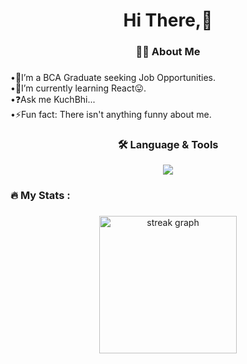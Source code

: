 ###

<h1 align="center">Hi There,👋</h1>

###

<h3 align="center">👩‍💻  About Me</h3>

###

<p align="left">
•🔭I’m a BCA Graduate seeking Job Opportunities.</br>
•🌱I’m currently learning React😛.</br>
•❓Ask me KuchBhi...</br>
•⚡Fun fact: There isn't anything funny about me.</br>
</p>

###

<h3 align="center">🛠 Language & Tools</h3>

<div align="center">
  <div align="center">
  <p align="center">
  <a href="https://hellopravin.vercel.app">
    <img src="https://skillicons.dev/icons?i=html,css,js,react,tailwind,mongodb,php,vscode,git" />
  </a>
</p>
</div>
</div>

###

<h3 align="left">🔥   My Stats :</h3>

###

<div align="center">
  <img src="https://streak-stats.demolab.com?user=helloPravin&locale=en&mode=daily&theme=light&hide_border=false&border_radius=5&order=3" height="220" alt="streak graph"  />
</div>

###
